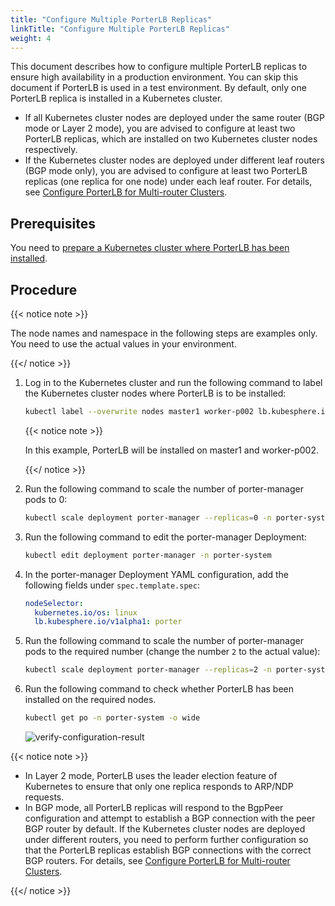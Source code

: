 ```yaml
---
title: "Configure Multiple PorterLB Replicas"
linkTitle: "Configure Multiple PorterLB Replicas"
weight: 4
---
```


This document describes how to configure multiple PorterLB replicas to ensure high availability in a production environment. You can skip this document if PorterLB is used in a test environment. By default, only one PorterLB replica is installed in a Kubernetes cluster.

* If all Kubernetes cluster nodes are deployed under the same router (BGP mode or Layer 2 mode), you are advised to configure at least two PorterLB replicas, which are installed on two Kubernetes cluster nodes respectively.
* If the Kubernetes cluster nodes are deployed under different leaf routers (BGP mode only), you are advised to configure at least two PorterLB replicas (one replica for one node) under each leaf router. For details, see [Configure PorterLB for Multi-router Clusters](/docs/getting-started/configuration/configure-porter-for-multi-router-clusters/).

## Prerequisites

You need to [prepare a Kubernetes cluster where PorterLB has been installed](/docs/getting-started/installation/).

## Procedure

{{< notice note >}}

The node names and namespace in the following steps are examples only. You need to use the actual values in your environment.

{{</ notice >}}

1. Log in to the Kubernetes cluster and run the following command to label the Kubernetes cluster nodes where PorterLB is to be installed:

   ```bash
   kubectl label --overwrite nodes master1 worker-p002 lb.kubesphere.io/v1alpha1=porter
   ```

   {{< notice note >}}

   In this example, PorterLB will be installed on master1 and worker-p002.

   {{</ notice >}}

2. Run the following command to scale the number of porter-manager pods to 0:

   ```bash
   kubectl scale deployment porter-manager --replicas=0 -n porter-system
   ```

3. Run the following command to edit the porter-manager Deployment:

   ```bash
   kubectl edit deployment porter-manager -n porter-system
   ```

4. In the porter-manager Deployment YAML configuration, add the following fields under `spec.template.spec`:

   ```yaml
   nodeSelector:
     kubernetes.io/os: linux
     lb.kubesphere.io/v1alpha1: porter
   ```

5. Run the following command to scale the number of porter-manager pods to the required number (change the number `2` to the actual value):

   ```bash
   kubectl scale deployment porter-manager --replicas=2 -n porter-system
   ```

6. Run the following command to check whether PorterLB has been installed on the required nodes.

   ```bash
   kubectl get po -n porter-system -o wide
   ```

   ![verify-configuration-result](/images/docs/getting-started/configuration/configure-multiple-porter-replicas/verify-configuration-result.jpg)

{{< notice note >}}

* In Layer 2 mode, PorterLB uses the leader election feature of Kubernetes to ensure that only one replica responds to ARP/NDP requests. 
* In BGP mode, all PorterLB replicas will respond to the BgpPeer configuration and attempt to establish a BGP connection with the peer BGP router by default. If the Kubernetes cluster nodes are deployed under different routers, you need to perform further configuration so that the PorterLB replicas establish BGP connections with the correct BGP routers. For details, see [Configure PorterLB for Multi-router Clusters](/docs/getting-started/configuration/configure-porter-for-multi-router-clusters/).

{{</ notice >}}